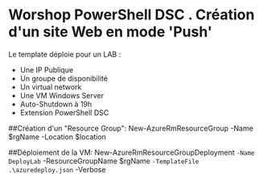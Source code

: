 # Worshop PowerShell DSC . Création d'un site Web en mode 'Push'


Le template déploie pour un LAB :
- Une IP Publique
- Un groupe de disponibilité
- Un virtual network
- Une VM Windows Server
- Auto-Shutdown à 19h
- Extension PowerShell DSC


##Création d'un "Resource Group":
New-AzureRmResourceGroup -Name $rgName -Location $location 


##Déploiement de la VM:
New-AzureRmResourceGroupDeployment `
-Name DeployLab `
-ResourceGroupName $rgName `
-TemplateFile .\azuredeploy.json `
-Verbose

